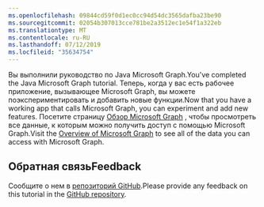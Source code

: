 ```yaml
---
ms.openlocfilehash: 09844cd59f0d1ec0cc94d54dc3565dafba23be90
ms.sourcegitcommit: 02054b307013cce781be2a3512ec1e54f1a322eb
ms.translationtype: MT
ms.contentlocale: ru-RU
ms.lasthandoff: 07/12/2019
ms.locfileid: "35634754"
---
```

<!-- markdownlint-disable MD002 MD041 -->

<span data-ttu-id="d224f-101">Вы выполнили руководство по Java Microsoft Graph.</span><span class="sxs-lookup"><span data-stu-id="d224f-101">You've completed the Java Microsoft Graph tutorial.</span></span> <span data-ttu-id="d224f-102">Теперь, когда у вас есть рабочее приложение, вызывающее Microsoft Graph, вы можете поэкспериментировать и добавить новые функции.</span><span class="sxs-lookup"><span data-stu-id="d224f-102">Now that you have a working app that calls Microsoft Graph, you can experiment and add new features.</span></span> <span data-ttu-id="d224f-103">Посетите страницу [Обзор Microsoft Graph](/graph/overview) , чтобы просмотреть все данные, к которым можно получить доступ с помощью Microsoft Graph.</span><span class="sxs-lookup"><span data-stu-id="d224f-103">Visit the [Overview of Microsoft Graph](/graph/overview) to see all of the data you can access with Microsoft Graph.</span></span>

## <a name="feedback"></a><span data-ttu-id="d224f-104">Обратная связь</span><span class="sxs-lookup"><span data-stu-id="d224f-104">Feedback</span></span>

<span data-ttu-id="d224f-105">Сообщите о нем в [репозиторий GitHub](https://github.com/microsoftgraph/msgraph-training-java).</span><span class="sxs-lookup"><span data-stu-id="d224f-105">Please provide any feedback on this tutorial in the [GitHub repository](https://github.com/microsoftgraph/msgraph-training-java).</span></span>
